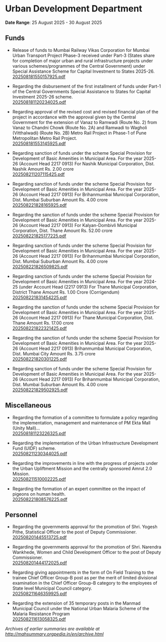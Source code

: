 # Urban Development Department

**Date Range**: 25 August 2025 - 30 August 2025


## Funds
- Release of funds to Mumbai Railway Vikas Corporation for Mumbai Urban Transport Project Phase-3 received under Part-3 (States share for completion of major urban and rural infrastructure projects under various schemes/programmes of the Central Government) under Special Assistance Scheme for Capital Investment to States 2025-26.\
  [202508181550157925.pdf](https://gr.maharashtra.gov.in/Site/Upload/Government%20Resolutions/English/202508181550157925.pdf)

- Regarding the disbursement of the first installment of funds under Part-1 of the Central Governments Special Assistance to States for Capital Investment 2025-26 scheme.\
  [202508181120234025.pdf](https://gr.maharashtra.gov.in/Site/Upload/Government%20Resolutions/English/202508181120234025.pdf)

- Regarding approval of the revised cost and revised financial plan of the project in accordance with the approval given by the Central Government for the extension of Vanaz to Ramwadi (Route No. 2) from Vanaz to Chandni Chowk (Route No. 2A) and Ramwadi to Wagholi (Vitthalwadi) (Route No. 2B) Metro Rail Project in Phase-1 of Pune Metropolitan Metro Rail Project.\
  [202508181553145925.pdf](https://gr.maharashtra.gov.in/Site/Upload/Government%20Resolutions/English/202508181553145925.pdf)

- Regarding sanction of funds under the scheme Special Provision for Development of Basic Amenities in Municipal Area. For the year 2025-26 (Account Head 2217 0913) For Nashik Municipal Corporation, Dist. Nashik Amount Rs. 2.00 crore\
  [202508211207115425.pdf](https://gr.maharashtra.gov.in/Site/Upload/Government%20Resolutions/English/202508211207115425.pdf)

- Regarding sanction of funds under the scheme Special Provision for Development of Basic Amenities in Municipal Area. For the year 2025-26 (Account Head 2217 0913) For Brihanmumbai Municipal Corporation, Dist. Mumbai Suburban Amount Rs. 4.00 crore\
  [202508221828165925.pdf](https://gr.maharashtra.gov.in/Site/Upload/Government%20Resolutions/English/202508221828165925.pdf)

- Regarding the sanction of funds under the scheme Special Provision for Development of Basic Amenities in Municipal Area. For the year 2025-26 (Account Head 2217 0913) For Kalyan-Dombivli Municipal Corporation, Dist. Thane Amount Rs. 52.00 crore\
  [202508221825177225.pdf](https://gr.maharashtra.gov.in/Site/Upload/Government%20Resolutions/English/202508221825177225.pdf)

- Regarding sanction of funds under the scheme Special Provision for Development of Basic Amenities in Municipal Area. For the year 2025-26 (Account Head 2217 0913) For Brihanmumbai Municipal Corporation, Dist. Mumbai Suburban Amount Rs. 4.00 crore\
  [202508221826509825.pdf](https://gr.maharashtra.gov.in/Site/Upload/Government%20Resolutions/English/202508221826509825.pdf)

- Regarding sanction of funds under the scheme Special Provision for Development of Basic Amenities in Municipal Area. For the year 2024-25 (under Account Head (2217 0913) For Thane Municipal Corporation, District Thane Amount Rs. 1.00 Crore (Corrigendum)\
  [202508221831454225.pdf](https://gr.maharashtra.gov.in/Site/Upload/Government%20Resolutions/English/202508221831454225.pdf)

- Regarding the sanction of funds under the scheme Special Provision for Development of Basic Amenities in Municipal Area. For the year 2025-26 (Account Head 2217 0913) For Thane Municipal Corporation, Dist. Thane Amount Rs. 17.00 crore\
  [202508221822321425.pdf](https://gr.maharashtra.gov.in/Site/Upload/Government%20Resolutions/English/202508221822321425.pdf)

- Regarding the sanction of funds under the scheme Special Provision for Development of Basic Amenities in Municipal Area. For the year 2025-26 (Account Head 2217 0913) Brihanmumbai Municipal Corporation, Dist. Mumbai City Amount Rs. 3.75 crore\
  [202508221820301225.pdf](https://gr.maharashtra.gov.in/Site/Upload/Government%20Resolutions/English/202508221820301225.pdf)

- Regarding sanction of funds under the scheme Special Provision for Development of Basic Amenities in Municipal Area. For the year 2025-26 (Account Head 2217 0913) For Brihanmumbai Municipal Corporation, Dist. Mumbai Suburban Amount Rs. 4.00 crore\
  [202508221829502925.pdf](https://gr.maharashtra.gov.in/Site/Upload/Government%20Resolutions/English/202508221829502925.pdf)

## Miscellaneous
- Regarding the formation of a committee to formulate a policy regarding the implementation, management and maintenance of PM Ekta Mall (Unity Mall)...\
  [202508181123226325.pdf](https://gr.maharashtra.gov.in/Site/Upload/Government%20Resolutions/English/202508181123226325.pdf)

- Regarding the implementation of the Urban Infrastructure Development Fund (UIDF) scheme.\
  [202508211230344025.pdf](https://gr.maharashtra.gov.in/Site/Upload/Government%20Resolutions/English/202508211230344025.pdf)

- Regarding the improvements in line with the progress of projects under the Urban Upliftment Mission and the centrally sponsored Amrut 2.0 Mission.\
  [202508211510002225.pdf](https://gr.maharashtra.gov.in/Site/Upload/Government%20Resolutions/English/202508211510002225.pdf)

- Regarding the formation of an expert committee on the impact of pigeons on human health.\
  [202508221808576225.pdf](https://gr.maharashtra.gov.in/Site/Upload/Government%20Resolutions/English/202508221808576225.pdf)

## Personnel
- Regarding the governments approval for the promotion of Shri. Yogesh Pithe, Statistical Officer to the post of Deputy Commissioner.\
  [202508201445513725.pdf](https://gr.maharashtra.gov.in/Site/Upload/Government%20Resolutions/English/202508201445513725....pdf)

- Regarding the governments approval for the promotion of Shri. Narendra Wankhede, Women and Child Development Officer to the post of Deputy Commissioner.\
  [202508201444172025.pdf](https://gr.maharashtra.gov.in/Site/Upload/Government%20Resolutions/English/202508201444172025.....pdf)

- Regarding giving appointments in the form of On Field Training to the trainee Chief Officer Group-B post as per the merit of limited divisional examination in the Chief Officer Group-B category to the employees of State level Municipal Council category.\
  [202508211646359925.pdf](https://gr.maharashtra.gov.in/Site/Upload/Government%20Resolutions/English/202508211646359925.pdf)

- Regarding the extension of 35 temporary posts in the Manmad Municipal Council under the National Urban Malaria Scheme of the Malaria Resistance Program\
  [202508211613058325.pdf](https://gr.maharashtra.gov.in/Site/Upload/Government%20Resolutions/English/202508211613058325.pdf)


*Archives of earlier summaries are available at http://mahsummary.orgpedia.in/en/archive.html*